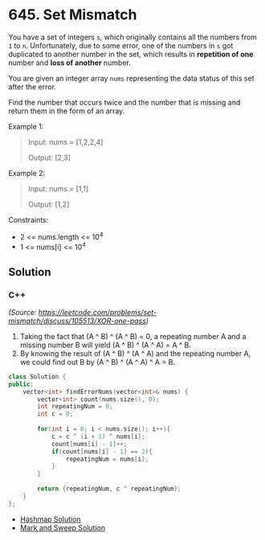 # 645. Set Mismatch

You have a set of integers `s`, which originally contains all the numbers from `1` to `n`. Unfortunately, due to some error, one of the numbers in `s` got duplicated to another number in the set, which results in **repetition of one** number and **loss of another** number.

You are given an integer array `nums` representing the data status of this set after the error.

Find the number that occurs twice and the number that is missing and return them in the form of an array.

Example 1:

> Input: nums = [1,2,2,4]
> 
> Output: [2,3]

Example 2:

> Input: nums = [1,1]
> 
> Output: [1,2]

Constraints:

* 2 <= nums.length <= 10<sup>4</sup>
* 1 <= nums[i] <= 10<sup>4</sup>

## Solution

### C++

*(Source: https://leetcode.com/problems/set-mismatch/discuss/105513/XOR-one-pass)*
1. Taking the fact that (A ^ B) ^ (A ^ B) = 0, a repeating number A and a missing number B will yield (A ^ B) ^ (A ^ A) = A ^ B.
2. By knowing the result of (A ^ B) ^ (A ^ A) and the repeating number A, we could find out B by (A ^ B) ^ (A ^ A) ^ A = B. 
```C++
class Solution {
public:
    vector<int> findErrorNums(vector<int>& nums) {
        vector<int> count(nums.size(), 0);
        int repeatingNum = 0;
        int c = 0;
        
        for(int i = 0; i < nums.size(); i++){
            c = c ^ (i + 1) ^ nums[i];
            count[nums[i] - 1]++;
            if(count[nums[i] - 1] == 2){                
                repeatingNum = nums[i];
            }
        }
        
        return {repeatingNum, c ^ repeatingNum};
    }
};
```

* [Hashmap Solution](../hashmap/645.-set-mismatch.md)
* [Mark and Sweep Solution](../mark-and-sweep/645.-set-mismatch.md)
